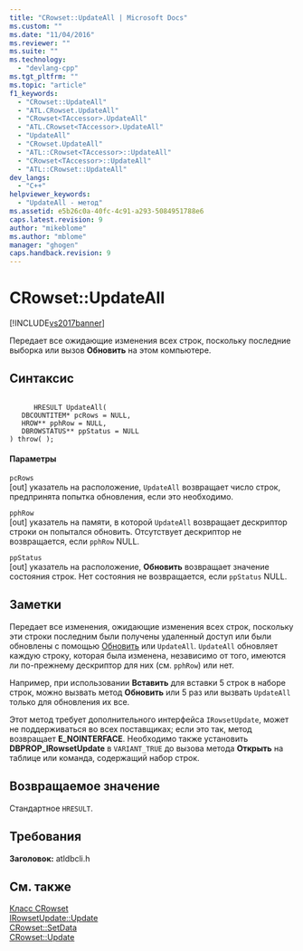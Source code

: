 ```yaml
---
title: "CRowset::UpdateAll | Microsoft Docs"
ms.custom: ""
ms.date: "11/04/2016"
ms.reviewer: ""
ms.suite: ""
ms.technology: 
  - "devlang-cpp"
ms.tgt_pltfrm: ""
ms.topic: "article"
f1_keywords: 
  - "CRowset::UpdateAll"
  - "ATL.CRowset.UpdateAll"
  - "CRowset<TAccessor>.UpdateAll"
  - "ATL.CRowset<TAccessor>.UpdateAll"
  - "UpdateAll"
  - "CRowset.UpdateAll"
  - "ATL::CRowset<TAccessor>::UpdateAll"
  - "CRowset<TAccessor>::UpdateAll"
  - "ATL::CRowset::UpdateAll"
dev_langs: 
  - "C++"
helpviewer_keywords: 
  - "UpdateAll - метод"
ms.assetid: e5b26c0a-40fc-4c91-a293-5084951788e6
caps.latest.revision: 9
author: "mikeblome"
ms.author: "mblome"
manager: "ghogen"
caps.handback.revision: 9
---
```

# CRowset::UpdateAll
[!INCLUDE[vs2017banner](../../assembler/inline/includes/vs2017banner.md)]

Передает все ожидающие изменения всех строк, поскольку последние выборка или вызов **Обновить** на этом компьютере.  
  
## Синтаксис  
  
```  
  
      HRESULT UpdateAll(   
   DBCOUNTITEM* pcRows = NULL,   
   HROW** pphRow = NULL,   
   DBROWSTATUS** ppStatus = NULL    
) throw( );  
```  
  
#### Параметры  
 `pcRows`  
 \[out\] указатель на расположение, `UpdateAll` возвращает число строк, предпринята попытка обновления, если это необходимо.  
  
 `pphRow`  
 \[out\] указатель на памяти, в которой `UpdateAll` возвращает дескриптор строки он попытался обновить.  Отсутствует дескриптор не возвращается, если `pphRow` NULL.  
  
 `ppStatus`  
 \[out\] указатель на расположение, **Обновить** возвращает значение состояния строк.  Нет состояния не возвращается, если `ppStatus` NULL.  
  
## Заметки  
 Передает все изменения, ожидающие изменения всех строк, поскольку эти строки последним были получены удаленный доступ или были обновлены с помощью [Обновить](../Topic/CRowset::Update.md) или `UpdateAll`.  `UpdateAll` обновляет каждую строку, которая была изменена, независимо от того, имеются ли по\-прежнему дескриптор для них \(см. `pphRow`\) или нет.  
  
 Например, при использовании **Вставить** для вставки 5 строк в наборе строк, можно вызвать метод **Обновить** или 5 раз или вызвать `UpdateAll` только для обновления их все.  
  
 Этот метод требует дополнительного интерфейса `IRowsetUpdate`, может не поддерживаться во всех поставщиках; если это так, метод возвращает **E\_NOINTERFACE**.  Необходимо также установить **DBPROP\_IRowsetUpdate** в `VARIANT_TRUE` до вызова метода **Открыть** на таблице или команда, содержащий набор строк.  
  
## Возвращаемое значение  
 Стандартное `HRESULT`.  
  
## Требования  
 **Заголовок:** atldbcli.h  
  
## См. также  
 [Класс CRowset](../Topic/CRowset%20Class.md)   
 [IRowsetUpdate::Update](https://msdn.microsoft.com/en-us/library/ms719709.aspx)   
 [CRowset::SetData](../../data/oledb/crowset-setdata.md)   
 [CRowset::Update](../Topic/CRowset::Update.md)